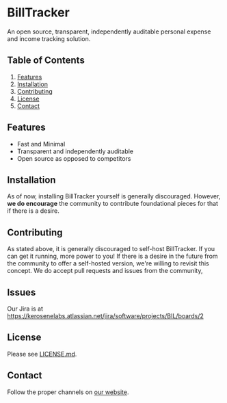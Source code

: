 # BillTracker

An open source, transparent, independently auditable personal expense and income tracking solution.

## Table of Contents

1. [Features](#features)
2. [Installation](#installation)
4. [Contributing](#contributing)
5. [License](#license)
6. [Contact](#contact)

## Features

- Fast and Minimal
- Transparent and independently auditable
- Open source as opposed to competitors

## Installation

As of now, installing BillTracker yourself is generally discouraged. However, **we do encourage** the community to contribute
foundational pieces for that if there is a desire.

## Contributing

As stated above, it is generally discouraged to self-host BillTracker. If you can get it running, more power to you! If
there is a desire in the future from the community to offer a self-hosted version, we're willing to revisit this concept.
We do accept pull requests and issues from the community,

## Issues

Our Jira is at https://kerosenelabs.atlassian.net/jira/software/projects/BIL/boards/2

## License

Please see [LICENSE.md](LICENSE.md).

## Contact

Follow the proper channels on [our website](https://kerosenelabs.com).